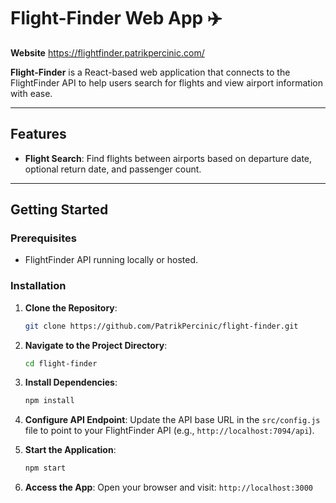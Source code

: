 # Flight-Finder Web App ✈️

**Website** https://flightfinder.patrikpercinic.com/

**Flight-Finder** is a React-based web application that connects to the FlightFinder API to help users search for flights and view airport information with ease.

---

## Features

- **Flight Search**: Find flights between airports based on departure date, optional return date, and passenger count.  

---

## Getting Started

### Prerequisites

- FlightFinder API running locally or hosted.

### Installation

1. **Clone the Repository**:
   ```bash
   git clone https://github.com/PatrikPercinic/flight-finder.git
   ```

2. **Navigate to the Project Directory**:
   ```bash
   cd flight-finder
   ```

3. **Install Dependencies**:
   ```bash
   npm install
   ```

4. **Configure API Endpoint**:
   Update the API base URL in the `src/config.js` file to point to your FlightFinder API (e.g., `http://localhost:7094/api`).

5. **Start the Application**:
   ```bash
   npm start
   ```

6. **Access the App**:
   Open your browser and visit: `http://localhost:3000`
